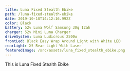 ```yaml
---
title: Luna Fixed Stealth Ebike
path: /luna-fixed-stealth-ebike
date: 2019-10-18T14:12:16.992Z
color: Black
battery: 52v Luna Wolf Samsung 30q 12ah
charger: 52v Mini Luna Charger
driveSystem: Luna Ludicrous 2500w
frontLed: Black Easy Wrap Around Light with White LED
rearLight: X5 Rear Light With Laser
featuredImage: /src/assets/luna_fixed_stealth_ebike.png
---
```

This is Luna Fixed Stealth Ebike
